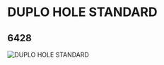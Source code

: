 # DUPLO HOLE STANDARD
## 6428
![DUPLO HOLE STANDARD](https://lc-www-live-s.legocdn.com/media/bricks/5/2/642821.jpg)